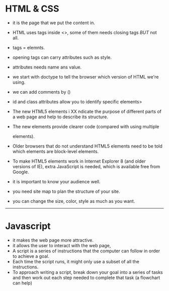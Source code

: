 # HTML & CSS
- it is the page that we put the content in.
- HTML uses tags inside <>, some of them needs closing tags *BUT* not all.
- tags = elemnts.
- opening tags can carry attributes such as style.
- attributes needs name ans value.
- we start with doctype to tell the browser which version of HTML we're using.
- we can add comments by (<!--comment-->) 
- id and class attributes allow you to identify specific elements>
- The new HTML5 elements i XX ndicate the purpose of different parts of a web page and help to describe its structure.

- The new elements provide clearer code (compared with using multiple <div>  elements).

-  Older browsers that do not understand HTML5 elements need to be told which elements are block-level elements. 

- To make HTML5 elements work in Internet Explorer 8 (and older versions of IE), extra JavaScript is needed, which is available free from Google.

- it is important to know your audience well.
- you need site map to plan the structure of your site.
- you can change the size, color, style as much as you want.
---------------
# Javascript
- it makes the web page more attractive.
- it allows the user to interact with the web page,
- A script is a series of instructions that the computer
can follow in order to achieve a goal.
- Each time the script runs, it might only use a subset of all the instructions.
- To approach writing a script, break down your goal into a series of tasks and then work out each step needed to complete that task (a flowchart can help)